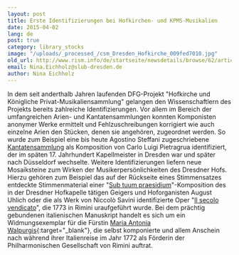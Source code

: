 ```yaml
---
layout: post
title: Erste Identifizierungen bei Hofkirchen- und KPMS-Musikalien
date: 2015-04-02
lang: de
post: true
category: library_stocks
image: "/uploads/_processed_/csm_Dresden_Hofkirche_009fed7010.jpg"
old_url: http://www.rism.info/de/startseite/newsdetails/browse/62/article/64/composers-identified-in-royal-dresden-music-collections.html
email: Nina.Eichholz@slub-dresden.de
author: Nina Eichholz
---
```



In dem seit anderthalb Jahren laufenden DFG-Projekt "Hofkirche und Königliche Privat-Musikaliensammlung" gelangen den Wissenschaftlern des Projekts bereits zahlreiche Identifizierungen. Vor allem im Bereich der umfangreichen Arien- und Kantatensammlungen konnten Komponisten anonymer Werke ermittelt und Fehlzuschreibungen korrigiert wie auch einzelne Arien den Stücken, denen sie angehören, zugeordnet werden. So wurde zum Beispiel eine bis heute Agostino Steffani zugeschriebene [Kantatensammlung](https://opac.rism.info/metaopac/search?View=rism&View=rism&id=212007223 "Pietragrua 18 Kantaten Katalogisat in RISM") als Komposition von Carlo Luigi Pietragrua identifiziert, der im späten 17. Jahrhundert Kapellmeister in Dresden war und später nach Düsseldorf wechselte. Weitere Identifizierungen liefern neue Mosaiksteine zum Wirken der Musikerpersönlichkeiten des Dresdner Hofs. Hierzu gehören zum Beispiel das auf der Rückseite eines Stimmensatzes entdeckte Stimmenmaterial einer "[Sub tuum praesidium](https://opac.rism.info/metaopac/search?View=rism&View=rism&id=212007302 "Uhlich")"-Komposition des in der Dresdner Hofkapelle tätigen Geigers und Hoforganisten August Uhlich oder die als Werk von Niccolò Savini identifizierte Oper "[Il secolo vendicato](https://opac.rism.info/metaopac/search?View=rism&View=rism&documentid=212007568 "Savini Il secolo vendicato Katalogisat in RISM")", die 1773 in Rimini uraufgeführt wurde. Bei dem prächtig gebundenen italienischen Manuskript handelt es sich um ein Widmungsexemplar für die Fürstin [Maria Antonia Walpurgis](https://opac.rism.info/search?View=rism&author=Maria+Antonia+Walpurgis){:target="_blank"}, die selbst komponierte und allem Anschein nach während ihrer Italienreise im Jahr 1772 als Förderin der Philharmonischen Gesellschaft von Rimini auftrat.



<script type="text/javascript">var switchTo5x=true;</script><script type="text/javascript" src="http://w.sharethis.com/button/buttons.js"></script><script type="text/javascript">stLight.options({publisher: "9b601438-1ce1-49d8-bfd7-9cff5df54c17", doNotHash: false, doNotCopy: false, hashAddressBar: false});</script>